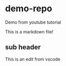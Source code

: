 # demo-repo
Demo from youtube tutorial

This is a markdown file!


## sub header
This is an edit from vscode
